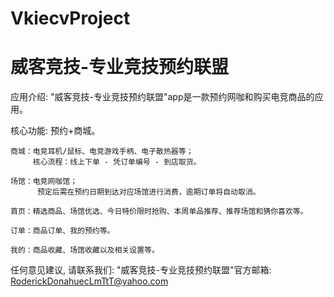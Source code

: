 # VkiecvProject
# 威客竞技-专业竞技预约联盟

  应用介绍: "威客竞技-专业竞技预约联盟"app是一款预约网咖和购买电竞商品的应用。

  核心功能: 预约+商城。
  
    商城：电竞耳机/鼠标、电竞游戏手柄、电子散热器等；
         核心流程：线上下单 - 凭订单编号 - 到店取货。
          
    场馆：电竞网咖馆；
          预定后需在预约日期到达对应场馆进行消费，逾期订单将自动取消。
          
    首页：精选商品、场馆优选、今日特价限时抢购、本周单品推荐、推荐场馆和猜你喜欢等。
    
    订单：商品订单、我的预约等。
    
    我的：商品收藏、场馆收藏以及相关设置等。
      
  任何意见建议, 请联系我们: 
  "威客竞技-专业竞技预约联盟"官方邮箱: RoderickDonahuecLmTtT@yahoo.com
